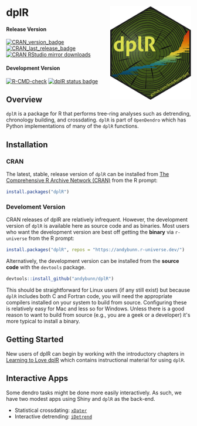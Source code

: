 
# dplR <img src="https://github.com/AndyBunn/dplR/blob/master/dplR_Sticker.png" width="220" align="right" />

<!-- badges: start -->
#### Release Version
[![CRAN_version_badge](https://www.r-pkg.org/badges/version/dplR)](https://cran.r-project.org/package=dplR)
[![CRAN_last_release_badge](https://www.r-pkg.org/badges/last-release/dplR)](https://cran.r-project.org/package=dplR)
[![CRAN RStudio mirror downloads](https://cranlogs.r-pkg.org/badges/last-month/dplR?color=blue)](https://r-pkg.org/pkg/dplR)
#### Development Version
[![R-CMD-check](https://github.com/andybunn/dplR/workflows/R-CMD-check/badge.svg)](https://github.com/andybunn/dplR/actions)
[![dplR status badge](https://andybunn.r-universe.dev/badges/dplR)](https://andybunn.r-universe.dev)

<!-- badges: end -->
  
## Overview

`dplR` is a package for R that performs tree-ring analyses such as detrending, chronology building, and crossdating. `dplR` is part of `OpenDendro` which has Python implementations of many of the `dplR` functions. 

## Installation

### CRAN

The latest, stable, release version of `dplR` can be installed from [The Comprehensive R Archive Network (CRAN)](https://cran.r-project.org/) from the R prompt:

```R
install.packages("dplR")
```

### Develoment Version

CRAN releases of dplR are relatively infrequent. However, the development version of `dplR` is available here as source code and as binaries. Most users who want the development version are best off getting the **binary** via `r-universe` from the R prompt:

```R
install.packages("dplR", repos = "https://andybunn.r-universe.dev/")
```

Alternatively, the development version can be installed from the **source code** with the `devtools` package.

```R
devtools::install_github("andybunn/dplR")
```

This should be straightforward for Linux users (if any still exist) but because `dplR` includes both C and Fortran code, you will need the appropriate compilers installed on your system to build from source. Configuring these is relatively easy for Mac and less so for Windows. Unless there is a good reason to want to build from source (e.g., you are a geek or a developer) it's more typical to install a binary.

## Getting Started

New users of dplR can begin by working with the introductory chapters in [Learning to Love dplR](https://opendendro.github.io/dplR-workshop/) which contains instructional material for using `dplR`.

## Interactive Apps

Some dendro tasks might be done more easily interactively. As such, we have two modest apps using Shiny and `dplR` as the back-end.

* Statistical crossdating: [`xDater`](https://andybunn.shinyapps.io/xDateR/)
* Interactive detrending: [`iDetrend`](https://andybunn.shinyapps.io/iDetrend/)


